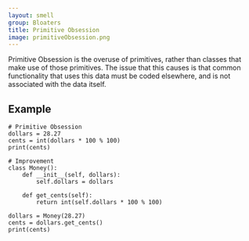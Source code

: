 ```yaml
---
layout: smell
group: Bloaters
title: Primitive Obsession
image: primitiveObsession.png
---
```

Primitive Obsession is the overuse of primitives, rather than classes that make use of those primitives. The issue that this causes is that common functionality that uses this data must be coded elsewhere, and is not associated with the data itself.
## Example
    # Primitive Obsession
    dollars = 28.27
    cents = int(dollars * 100 % 100)
    print(cents)

    # Improvement
    class Money():
        def __init__(self, dollars):
            self.dollars = dollars
        
        def get_cents(self):
            return int(self.dollars * 100 % 100)

    dollars = Money(28.27)
    cents = dollars.get_cents()
    print(cents)
        